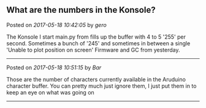 ## What are the numbers in the Konsole?
Posted on *2017-05-18 10:42:05* by *gero*

The Konsole I start main.py from fills up the buffer with 4 to 5 '255' per second. Sometimes a bunch of '245' and sometimes in between a single 'Unable to plot position on screen'
Firmware and GC from yesterday.

---

Posted on *2017-05-18 10:51:15* by *Bar*

Those are the number of characters currently available in the Aruduino character buffer. You can pretty much just ignore them, I just put them in to keep an eye on what was going on

---

